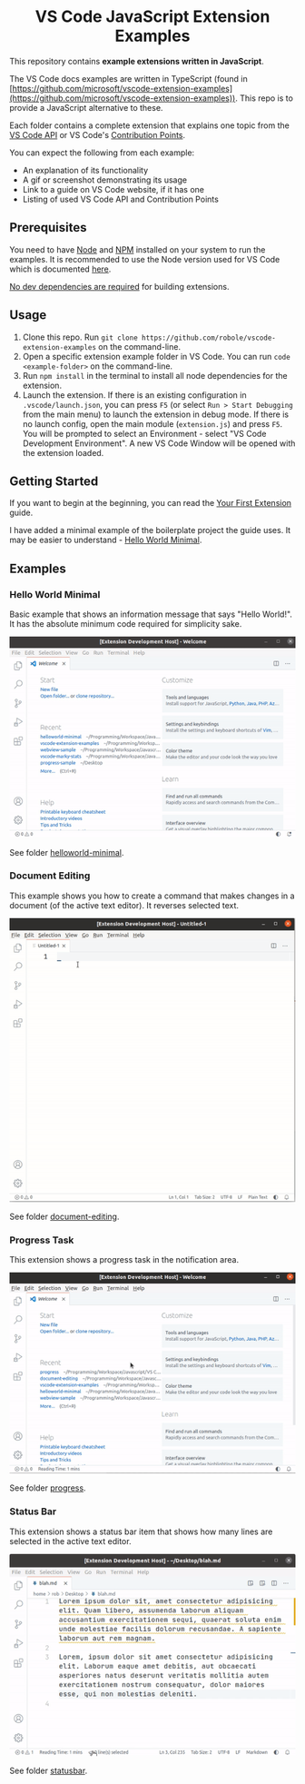 <h1 align="center">
VS Code JavaScript Extension Examples
</h1>

This repository contains **example extensions written in JavaScript**.

The VS Code docs examples are written in TypeScript (found in [https://github.com/microsoft/vscode-extension-examples](https://github.com/microsoft/vscode-extension-examples)). This repo is to provide a JavaScript alternative to these.

Each folder contains a complete extension that explains one topic from the [VS Code API](https://code.visualstudio.com/api/references/vscode-api) or VS Code's [Contribution Points](https://code.visualstudio.com/api/references/contribution-points).

You can expect the following from each example:
- An explanation of its functionality
- A gif or screenshot demonstrating its usage
- Link to a guide on VS Code website, if it has one
- Listing of used VS Code API and Contribution Points

## Prerequisites

You need to have [Node](https://nodejs.org/en/) and [NPM](https://www.npmjs.com/) installed on your system to run the examples. It is recommended to use the Node version used for VS Code which is documented [here](https://github.com/Microsoft/vscode/wiki/How-to-Contribute#prerequisites).

<u>No dev dependencies are required</u> for building extensions.

## Usage

1. Clone this repo. Run `git clone https://github.com/robole/vscode-extension-examples` on the command-line.
1. Open a specific extension example folder in VS Code. You can run `code <example-folder>` on the command-line.
1. Run `npm install` in the terminal to install all node dependencies for the extension.
1. Launch the extension. If there is an existing configuration in `.vscode/launch.json`, you can press `F5` (or select `Run > Start Debugging` from the main menu) to launch the extension in debug mode. If there is no launch config, open the main module (`extension.js`) and press `F5`. You will be prompted to select an Environment - select "VS Code Development Environment". A new VS Code Window will be opened with the extension loaded.

## Getting Started

If you want to begin at the beginning, you can read the [Your First Extension](https://code.visualstudio.com/api/get-started/your-first-extension) guide.

I have added a minimal example of the boilerplate project the guide uses. It may be easier to understand - [Hello World Minimal](helloworld-minimal).

## Examples

### Hello World Minimal

Basic example that shows an information message that says "Hello World!". It has the absolute minimum code required for simplicity sake.

![demo](helloworld-minimal/demo.gif)

See folder [helloworld-minimal](#helloworld-minimal).

### Document Editing

This example shows you how to create a command that makes changes in a document (of the active text editor). It reverses selected text.

![demo](document-editing/img/demo.gif)

See folder [document-editing](#document-editing).

### Progress Task

This extension shows a progress task in the notification area.

![demo](progress/img/demo.gif)

See folder [progress](#progress).

### Status Bar

This extension shows a status bar item that shows how many lines are selected in the active text editor.

![demo](statusbar/img/demo.gif)

See folder [statusbar](#statusbar).
